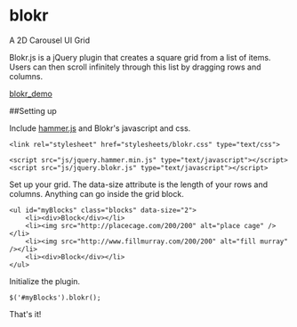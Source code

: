 blokr
=====

A 2D Carousel UI Grid

Blokr.js is a jQuery plugin that creates a square grid from a list of items. Users can then scroll infinitely through this list by dragging rows and columns.

[blokr_demo](http://i.imgur.com/HXLUWZh.gif)

##Setting up

Include [hammer.js](https://github.com/EightMedia/hammer.js/) and Blokr's javascript and css.

	<link rel="stylesheet" href="stylesheets/blokr.css" type="text/css">

	<script src="js/jquery.hammer.min.js" type="text/javascript"></script>
	<script src="js/jquery.blokr.js" type="text/javascript"></script>

Set up your grid. The data-size attribute is the length of your rows and columns. Anything can go inside the grid block.

	<ul id="myBlocks" class="blocks" data-size="2">
		<li><div>Block</div></li>
		<li><img src="http://placecage.com/200/200" alt="place cage" /></li>
		<li><img src="http://www.fillmurray.com/200/200" alt="fill murray" /></li>
		<li><div>Block</div></li>
	</ul>

Initialize the plugin.

	$('#myBlocks').blokr();


That's it!